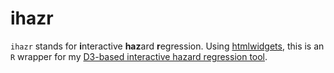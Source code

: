 # ihazr
`ihazr` stands for **i**nteractive **haz**ard **r**egression. Using [htmlwidgets](https://github.com/ramnathv/htmlwidgets), this is an `R` wrapper for my [D3-based interactive hazard regression tool](https://github.com/liangcj/interactivehazard).
